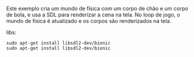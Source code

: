 Este exemplo cria um mundo de física com um corpo de chão e
um corpo de bola, e usa a SDL para renderizar a cena na tela. No
loop de jogo, o mundo de física é atualizado e os corpos são
renderizados na tela.

libs:
```{bash}
sudo apt-get install libsdl2-dev/bionic
sudo apt-get install libsdl2-dev/bionic
```

